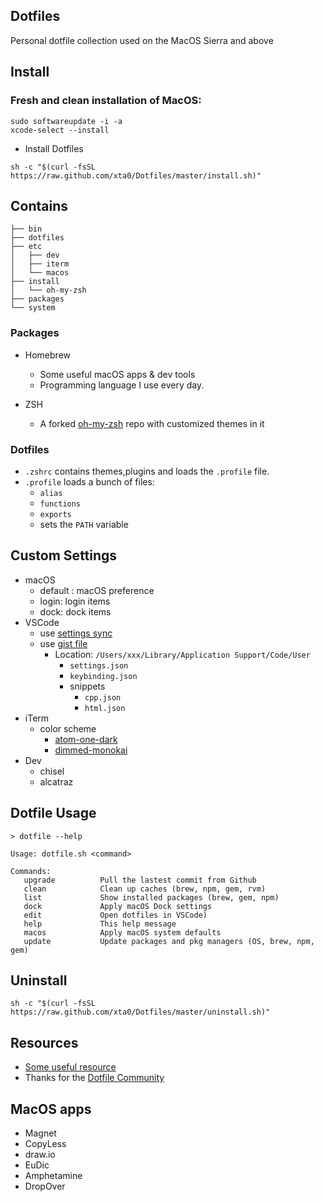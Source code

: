 ## Dotfiles

Personal dotfile collection used on the MacOS Sierra and above


## Install

### Fresh and clean installation of MacOS:

```
sudo softwareupdate -i -a
xcode-select --install
```

- Install Dotfiles

```
sh -c "$(curl -fsSL https://raw.github.com/xta0/Dotfiles/master/install.sh)"
```

## Contains

```
├── bin
├── dotfiles
├── etc
│   ├── dev
│   ├── iterm
│   └── macos
├── install
│   └── oh-my-zsh
├── packages
└── system
```

### Packages

- Homebrew
    - Some useful macOS apps & dev tools
    - Programming language I use every day.
        
- ZSH
    - A forked [oh-my-zsh](https://github.com/xta0/oh-my-zsh) repo with customized themes in it 

### Dotfiles

- `.zshrc` contains themes,plugins and loads the `.profile` file.
- `.profile` loads a bunch of files: 
    - `alias`
    - `functions`
    - `exports` 
    - sets the `PATH` variable
  
## Custom Settings

- macOS
    - default : macOS preference
    - login: login items
    - dock: dock items
- VSCode
    - use [settings sync](https://marketplace.visualstudio.com/items?itemName=Shan.code-settings-sync)
    - use [gist file](https://gist.github.com/xta0/60e005266cb78e9fdf90fde1df980023)
        - Location: `/Users/xxx/Library/Application Support/Code/User`
            - `settings.json`
            - `keybinding.json`
            - snippets
                - `cpp.json`
                - `html.json`
- iTerm
    - color scheme
        - [atom-one-dark](https://github.com/xta0/Dotfiles/blob/master/etc/iterm/atom-one-dark.itermcolors)
        - [dimmed-monokai](https://github.com/xta0/Dotfiles/blob/master/etc/iterm/dimmed-monokai.itermcolors)
- Dev
    - chisel
    - alcatraz

## Dotfile Usage

```
> dotfile --help

Usage: dotfile.sh <command>

Commands:
   upgrade          Pull the lastest commit from Github
   clean            Clean up caches (brew, npm, gem, rvm)
   list             Show installed packages (brew, gem, npm)
   dock             Apply macOS Dock settings
   edit             Open dotfiles in VSCode)
   help             This help message
   macos            Apply macOS system defaults
   update           Update packages and pkg managers (OS, brew, npm, gem)
```

## Uninstall

```
sh -c "$(curl -fsSL https://raw.github.com/xta0/Dotfiles/master/uninstall.sh)"
```

## Resources

- [Some useful resource](https://github.com/webpro/dotfiles)
- Thanks for the [Dotfile Community](http://dotfiles.github.io/)

## MacOS apps

- Magnet
- CopyLess
- draw.io
- EuDic
- Amphetamine
- DropOver

